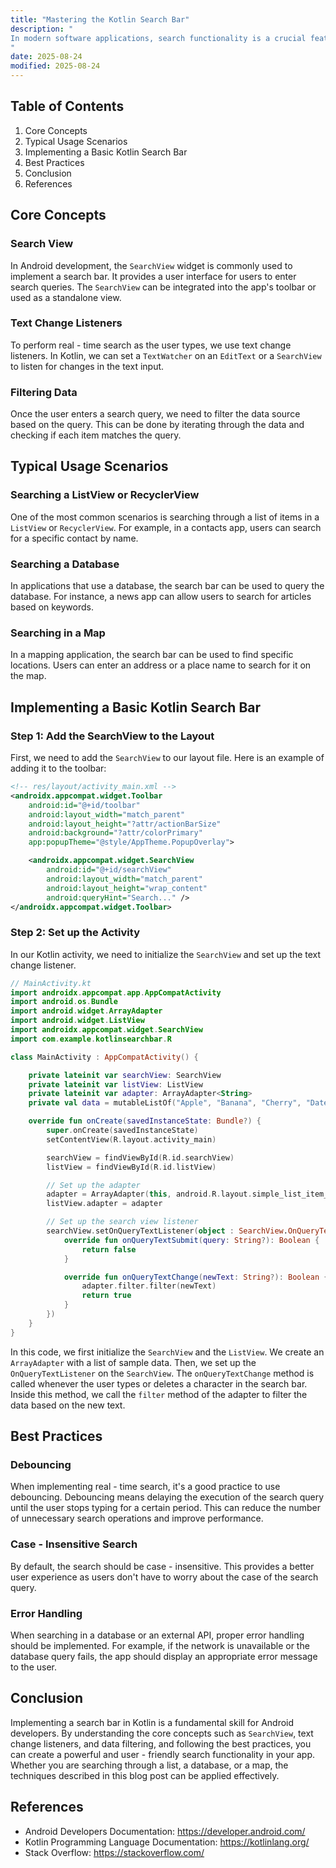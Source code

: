 ```yaml
---
title: "Mastering the Kotlin Search Bar"
description: "
In modern software applications, search functionality is a crucial feature that enhances user experience. A search bar allows users to quickly find the information they need within an app's content or database. Kotlin, a modern programming language for Android development, offers several ways to implement a search bar effectively. This blog post will explore the core concepts, typical usage scenarios, and best practices for creating a Kotlin search bar.
"
date: 2025-08-24
modified: 2025-08-24
---
```


## Table of Contents
1. Core Concepts
2. Typical Usage Scenarios
3. Implementing a Basic Kotlin Search Bar
4. Best Practices
5. Conclusion
6. References

## Core Concepts
### Search View
In Android development, the `SearchView` widget is commonly used to implement a search bar. It provides a user interface for users to enter search queries. The `SearchView` can be integrated into the app's toolbar or used as a standalone view.

### Text Change Listeners
To perform real - time search as the user types, we use text change listeners. In Kotlin, we can set a `TextWatcher` on an `EditText` or a `SearchView` to listen for changes in the text input.

### Filtering Data
Once the user enters a search query, we need to filter the data source based on the query. This can be done by iterating through the data and checking if each item matches the query.

## Typical Usage Scenarios
### Searching a ListView or RecyclerView
One of the most common scenarios is searching through a list of items in a `ListView` or `RecyclerView`. For example, in a contacts app, users can search for a specific contact by name.

### Searching a Database
In applications that use a database, the search bar can be used to query the database. For instance, a news app can allow users to search for articles based on keywords.

### Searching in a Map
In a mapping application, the search bar can be used to find specific locations. Users can enter an address or a place name to search for it on the map.

## Implementing a Basic Kotlin Search Bar

### Step 1: Add the SearchView to the Layout
First, we need to add the `SearchView` to our layout file. Here is an example of adding it to the toolbar:

```xml
<!-- res/layout/activity_main.xml -->
<androidx.appcompat.widget.Toolbar
    android:id="@+id/toolbar"
    android:layout_width="match_parent"
    android:layout_height="?attr/actionBarSize"
    android:background="?attr/colorPrimary"
    app:popupTheme="@style/AppTheme.PopupOverlay">

    <androidx.appcompat.widget.SearchView
        android:id="@+id/searchView"
        android:layout_width="match_parent"
        android:layout_height="wrap_content"
        android:queryHint="Search..." />
</androidx.appcompat.widget.Toolbar>
```

### Step 2: Set up the Activity
In our Kotlin activity, we need to initialize the `SearchView` and set up the text change listener.

```kotlin
// MainActivity.kt
import androidx.appcompat.app.AppCompatActivity
import android.os.Bundle
import android.widget.ArrayAdapter
import android.widget.ListView
import androidx.appcompat.widget.SearchView
import com.example.kotlinsearchbar.R

class MainActivity : AppCompatActivity() {

    private lateinit var searchView: SearchView
    private lateinit var listView: ListView
    private lateinit var adapter: ArrayAdapter<String>
    private val data = mutableListOf("Apple", "Banana", "Cherry", "Date", "Eggplant")

    override fun onCreate(savedInstanceState: Bundle?) {
        super.onCreate(savedInstanceState)
        setContentView(R.layout.activity_main)

        searchView = findViewById(R.id.searchView)
        listView = findViewById(R.id.listView)

        // Set up the adapter
        adapter = ArrayAdapter(this, android.R.layout.simple_list_item_1, data)
        listView.adapter = adapter

        // Set up the search view listener
        searchView.setOnQueryTextListener(object : SearchView.OnQueryTextListener {
            override fun onQueryTextSubmit(query: String?): Boolean {
                return false
            }

            override fun onQueryTextChange(newText: String?): Boolean {
                adapter.filter.filter(newText)
                return true
            }
        })
    }
}
```

In this code, we first initialize the `SearchView` and the `ListView`. We create an `ArrayAdapter` with a list of sample data. Then, we set up the `OnQueryTextListener` on the `SearchView`. The `onQueryTextChange` method is called whenever the user types or deletes a character in the search bar. Inside this method, we call the `filter` method of the adapter to filter the data based on the new text.

## Best Practices
### Debouncing
When implementing real - time search, it's a good practice to use debouncing. Debouncing means delaying the execution of the search query until the user stops typing for a certain period. This can reduce the number of unnecessary search operations and improve performance.

### Case - Insensitive Search
By default, the search should be case - insensitive. This provides a better user experience as users don't have to worry about the case of the search query.

### Error Handling
When searching in a database or an external API, proper error handling should be implemented. For example, if the network is unavailable or the database query fails, the app should display an appropriate error message to the user.

## Conclusion
Implementing a search bar in Kotlin is a fundamental skill for Android developers. By understanding the core concepts such as `SearchView`, text change listeners, and data filtering, and following the best practices, you can create a powerful and user - friendly search functionality in your app. Whether you are searching through a list, a database, or a map, the techniques described in this blog post can be applied effectively.

## References
- Android Developers Documentation: https://developer.android.com/
- Kotlin Programming Language Documentation: https://kotlinlang.org/
- Stack Overflow: https://stackoverflow.com/